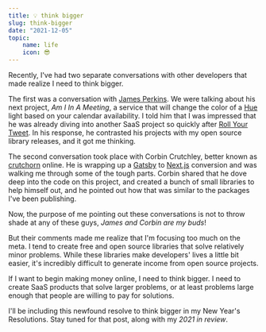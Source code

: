 ```yaml
---
title: 💡 think bigger
slug: think-bigger
date: "2021-12-05"
topic:
    name: life
    icon: 😎
---
```


Recently, I've had two separate conversations with other developers that made realize I need to think bigger.

The first was a conversation with [James Perkins][james]. We were talking about his next project, _Am I In A Meeting_, a service that will change the color of a [Hue][hue] light based on your calendar availability. I told him that I was impressed that he was already diving into another SaaS project so quickly after [Roll Your Tweet][roll-your-tweet]. In his response, he contrasted his projects with my open source library releases, and it got me thinking.

The second conversation took place with Corbin Crutchley, better known as [crutchorn][crutchcorn] online. He is wrapping up a [Gatsby][gatsby] to [Next.js][next] conversion and was walking me through some of the tough parts. Corbin shared that he dove deep into the code on this project, and created a bunch of small libraries to help himself out, and he pointed out how that was similar to the packages I've been publishing.

Now, the purpose of me pointing out these conversations is not to throw shade at any of these guys, _James and Corbin are my buds_!

But their comments made me realize that I'm focusing too much on the meta. I tend to create free and open source libraries that solve relatively minor problems. While these libraries make developers' lives a little bit easier, it's incredibly difficult to generate income from open source projects.

If I want to begin making money online, I need to think bigger. I need to create SaaS products that solve larger problems, or at least problems large enough that people are willing to pay for solutions.

I'll be including this newfound resolve to think bigger in my New Year's Resolutions. Stay tuned for that post, along with my _2021 in review_.

[james]: https://twitter.com/james_r_perkins
[crutchcorn]: https://twitter.com/crutchcorn
[gatsby]: https://gatsbyjs.org
[next]: https://nextjs.org
[hue]: https://www.philips-hue.com
[roll-your-tweet]: https://rollyourtweet.com
